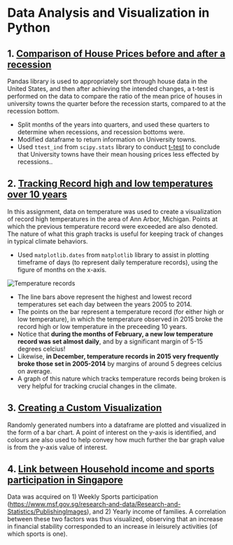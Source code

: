 # Data Analysis and Visualization in Python

## 1. [Comparison of House Prices before and after a recession](https://github.com/SphericalCopper/Data-Science-Projects-done-on-Coursera/blob/master/Module%201%20Assignment%204.ipynb)

Pandas library is used to appropriately sort through house data in the United States, and then after achieving the intended changes, a t-test is performed on the data to compare the ratio of the mean price of houses in university towns the quarter before the recession starts, compared to at the recession bottom.

- Split months of the years into quarters, and used these quarters to determine when recessions, and recession bottoms were.
- Modified dataframe to return information on University towns. 
- Used  `ttest_ind` from `scipy.stats` library to conduct [t-test](https://www.investopedia.com/terms/t/t-test.asp) to conclude that University towns have their mean housing prices less effected by recessions..

## 2. [Tracking Record high and low temperatures over 10 years](https://github.com/SphericalCopper/Data-Science-Projects-done-on-Coursera/blob/master/Module%202%20Assignment%202.ipynb)

In this assignment, data on temperature was used to create a visualization of record high temperatures in the area of Ann Arbor, Michigan. Points at which the previous temperature record were exceeded are also denoted. The nature of what this graph tracks is useful for keeping track of changes in typical climate behaviors. 

- Used `matplotlib.dates` from `matplotlib` library to assist in plotting timeframe of days (to represent daily temperature records), using the figure of months on the x-axis.

![Temperature records](https://i.gyazo.com/f14765ba8f355917db82dfba917c000f.png)

- The line bars above represent the highest and lowest record temperatures set each day between the years 2005 to 2014. 
- The points on the bar represent a temperature record (for either high or low temperature), in which the temperature observed in 2015 broke the record high or low temperature in the preceeding 10 years.
- Notice that **during the months of February, a new low temperature record was set almost daily**, and by a significant margin of 5-15 degrees celcius! 
- Likewise, **in December, temperature records in 2015 very frequently broke those set in 2005-2014** by margins of around 5 degrees celcius on average.
- A graph of this nature which tracks temperature records being broken is very helpful for tracking crucial changes in the climate.

## 3. [Creating a Custom Visualization](https://github.com/SphericalCopper/Data-Science-Projects-done-on-Coursera/blob/master/Module%202%20Assignment%203.ipynb)

Randomly generated numbers into a dataframe are plotted and visualized in the form of a bar chart. A point of interest on the y-axis is identified, and colours are also used to help convey how much further the bar graph value is from the y-axis value of interest.

## 4. [Link between Household income and sports participation in Singapore](https://github.com/SphericalCopper/Data-Science-Projects-done-on-Coursera/blob/master/Module%202%20Assignment%204.ipynb)

Data was acquired on 1) Weekly Sports participation (https://www.msf.gov.sg/research-and-data/Research-and-Statistics/PublishingImages), and 2) Yearly income of families. A correlation between these two factors was thus visualized, observing that an increase in financial stability corresponded to an increase in leisurely activities (of which sports is one).
